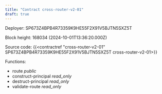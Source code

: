 ```yaml
---
title: "Contract cross-router-v2-01"
draft: true
---
```

Deployer: SP673Z4BPB4R73359K9HE55F2X91V5BJTN5SXZ5T


 



Block height: 168034 (2024-10-01T13:36:20.000Z)

Source code: {{<contractref "cross-router-v2-01" SP673Z4BPB4R73359K9HE55F2X91V5BJTN5SXZ5T cross-router-v2-01>}}

Functions:

* route _public_
* construct-principal _read_only_
* destruct-principal _read_only_
* validate-route _read_only_
